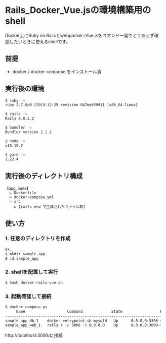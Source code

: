# Rails_Docker_Vue.jsの環境構築用のshell
Docker上にRuby on Railsとwebpacker+Vue.jsをコマンド一発でとりあえず確認したいときに使えるshellです。

## 前提
 - docker / docker-compose をインストール済
 
## 実行後の環境
```bash
$ ruby -v
ruby 2.7.0p0 (2019-12-25 revision 647ee6f091) [x86_64-linux]

$ rails -v
Rails 6.0.2.2

$ bundler -v
Bundler version 2.1.2

$ node -v
v10.15.2

$ yarn -v
1.22.4
```

## 実行後のディレクトリ構成
```
【app_name】
  ∟ Dockerfile
  ∟ docker-compose.yml
  ∟ src
    ∟ [rails new で生成されたファイル群]
```

## 使い方
### 1. 任意のディレクトリを作成

```bash
ex.
$ mkdir sample_app
$ cd sample_app
```

### 2. shellを配置して実行
```bash
$ bash docker-rails-vue.sh
```

### 3. 起動確認して接続
```bash
$ docker-compose ps
     Name                   Command             State                 Ports              
------------------------------------------------------------------------------------------
sample_app_db_1    docker-entrypoint.sh mysqld   Up      0.0.0.0:3306->3306/tcp, 33060/tcp
sample_app_web_1   rails s -p 3000 -b 0.0.0.0    Up      0.0.0.0:3000->3000/tcp
```
http://localhost:3000/に接続
